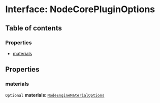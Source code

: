 # Interface: NodeCorePluginOptions

## Table of contents

### Properties

* [materials](/auto-docs/free-layout-editor/interfaces/NodeCorePluginOptions.md#materials)

## Properties

### materials

`Optional` **materials**: [`NodeEngineMaterialOptions`](/auto-docs/free-layout-editor/interfaces/NodeEngineMaterialOptions.md)
